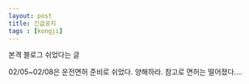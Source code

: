 ```yaml
---
layout: post
title: 긴급공지
tags : [kongji]
---
```


본격 블로그 쉬었다는 글

02/05~02/08은 운전면허 준비로 쉬었다. 양해하라.
참고로 면허는 떨어졌다....